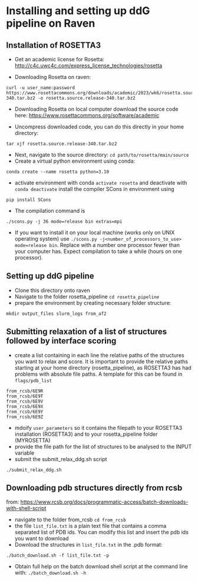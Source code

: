 # Installing and setting up ddG pipeline on Raven
## Installation of ROSETTA3

- Get an academic license for Rosetta: http://c4c.uwc4c.com/express_license_technologies/rosetta

- Downloading Rosetta on raven: 
```
curl -u user_name:password https://www.rosettacommons.org/downloads/academic/2023/wk6/rosetta.source.release-340.tar.bz2 -o rosetta.source.release-340.tar.bz2
```

- Downloading Rosetta on local computer download the source code here: https://www.rosettacommons.org/software/academic

- Uncompress downloaded code, you can do this directly in your home directory:
```
tar xjf rosetta.source.release-340.tar.bz2
```
- Next, navigate to the source directory: ```cd path/to/rosetta/main/source```
- Create a virtual python environment using conda:
```
conda create --name rosetta python=3.10
```
- activate environment with conda ``` activate rosetta ``` and deactivate with ```conda deactivate```
install the compiler SCons in environment using
```
pip install SCons
```
- The compilation command is
```
./scons.py -j 36 mode=release bin extras=mpi
```
- If you want to install it on your local machine (works only on UNIX operating system) use ```./scons.py -j<number_of_processors_to_use> mode=release bin```. Replace with a number one processor fewer than your computer has. Expect compilation to take a while (hours on one processor).

## Setting up ddG pipeline

- Clone this directory onto raven
- Navigate to the folder rosetta_pipeline ```cd rosetta_pipeline```
- prepare the environment by creating necessary folder structure:
```
mkdir output_files slurm_logs from_af2
```

## Submitting relaxation of a list of structures followed by interface scoring

- create a list containing in each line the relative paths of the structures you want to relax and score. It is important to provide the relative paths starting at your home directory (rosetta_pipeline), as ROSETTA3 has had problems with absolute file paths. A template for this can be found in ```flags/pdb_list```
```
from_rcsb/6E9R
from_rcsb/6E9T
from_rcsb/6E9V
from_rcsb/6E9X
from_rcsb/6E9Y
from_rcsb/6E9Z
```
- mdoify ```user_parameters``` so it contains the filepath to your ROSETTA3 installation (ROSETTA3) and to your rosetta_pipeline folder (MYROSETTA)
- provide the file path for the list of structures to be analysed to the INPUT variable
- submit the submit_relax_ddg.sh script
```
./submit_relax_ddg.sh
```

## Downloading pdb structures directly from rcsb

from: https://www.rcsb.org/docs/programmatic-access/batch-downloads-with-shell-script

- navigate to the folder from_rcsb ```cd from_rcsb```
- the file ```list_file.txt``` is a plain text file that contains a comma separated list of PDB ids. You can modify this list and insert the pdb ids you want to download
- Download the structures in ```list_file.txt``` in the .pdb format:
```
./batch_download.sh -f list_file.txt -p
```
- Obtain full help on the batch download shell script at the command line with: ```./batch_download.sh -h```
